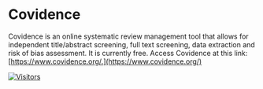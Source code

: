 # Covidence

Covidence is an online systematic review management tool that allows for independent title/abstract screening, full text screening, data extraction and risk of bias assessment.  It is currently free. Access Covidence at this link: [https://www.covidence.org/.](https://www.covidence.org/)

[![Visitors](https://api.visitorbadge.io/api/visitors?path=https%3A%2F%2Fgithub.com%2Fdrshahizan\&labelColor=%23697689\&countColor=%23555555\&style=plastic)](https://visitorbadge.io/status?path=https%3A%2F%2Fgithub.com%2Fdrshahizan)
